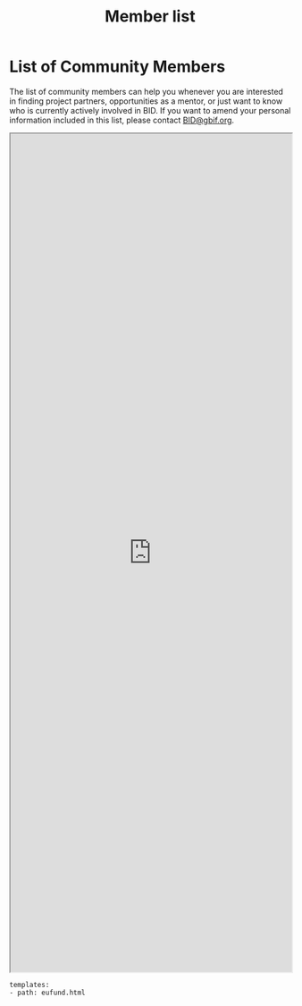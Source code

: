 ﻿---
title: Member list
description:  Description.
category: Community
subCategory: Member list
image: /images/Zebras_Cropped.jpg
imageTitle: Zebras. By Marieke Kuijpers via freeimages.com. Freeimages content license.
imageLink: http://www.freeimages.com/photo/zebra-in-black-white-1381687
---
# List of Community Members

The list of community members can help you whenever you are interested in finding project partners, opportunities as a mentor, or just want to know who is currently actively involved in BID. If you want to amend your personal information included in this list, please contact BID@gbif.org.

<iframe src="https://docs.google.com/spreadsheets/d/1GzYVG2i6hrS9iyx04boqPbSQCSToEOSmI4veLp-ULVg/pubhtml?gid=0&amp;single=true&amp;range=a1%3Ad1000&amp;widget=false&amp;headers=false&amp;chrome=false" width="100%" height="1500px"></iframe>


```styledYaml
templates:
- path: eufund.html
```
